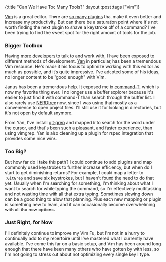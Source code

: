 {:title "Can We Have Too Many Tools?"
:layout :post
:tags ["vim"]}

[Vim](http://www.vim.org/) is a great editor. There are [so many plugins](https://github.com/carlhuda/janus)
that make it even better and increase my productivity. But can there be a saturation point where
it's not worth finding the next plugin to shave a keystroke off of a command? I've been trying to
find the sweet spot for the right amount of tools for the job.

### Bigger Toolbox

Having [more developers](blog/2011/11/18/welcome-the-new-guys/) to talk to and work with, I have
been exposed to different methods of development. [Yan](http://yanpritzker.com/2011/12/16/learn-to-speak-vim-verbs-nouns-and-modifiers/)
in particular, has been a tremendous Vim resource. He's made it his focus to optimize working with
this editor as much as possible, and it's quite impressive. I've adopted some of his ideas, no
longer content to be "good enough" with Vim.

Janus has been a tremendous help. It exposed me to [command-T](http://www.vim.org/scripts/script.php?script_id=3025),
which is now my favorite thing ever. I no longer use a buffer explorer because it's easier to just
find it with command-T than search through the buffer list. I also rarely use [NERDtree](http://www.vim.org/scripts/script.php?script_id=1658)
now, since I was using that mostly as a convenience to open project files. I'll still use it for
looking in directories, but it's not open by default anymore.

From Yan, I've install [git-grep](https://github.com/tjennings/git-grep-vim) and mapped `K` to
search for the word under the cursor, and that's been such a pleasant, and faster experience, than
using vimgrep. Yan is also cleaning up a plugin for rspec integration that provides some nice
wins.

### Too Big?

But how far do I take this path? I could continue to add plugins and map commonly used keystrokes
to further increase efficiency, but when do I start to get diminishing returns? For example, I
could map a letter to `:GitGrep` and save six keystrokes, but I haven't found the need to do that
yet. Usually when I'm searching for something, I'm thinking about what I want to search for while
typing the command, so I'm effectively multitasking and not wasting time with all that extra
typing. Sometimes slowing down can be a good thing to allow that planning. Plus each new mapping
or plugin is something new to learn, and it can occasionally become overwhelming with all the new
options.

### Just Right, for Now

I'll definitely continue to improve my Vim Fu, but I'm not in a hurry to continually add to my
repertoire until I've mastered what I currently have available. I've come this far on a basic
setup, and Vim has been around long enough that there have been many others who have gotten by
with less, so I'm not going to stress out about not optimizing every single key I type.

